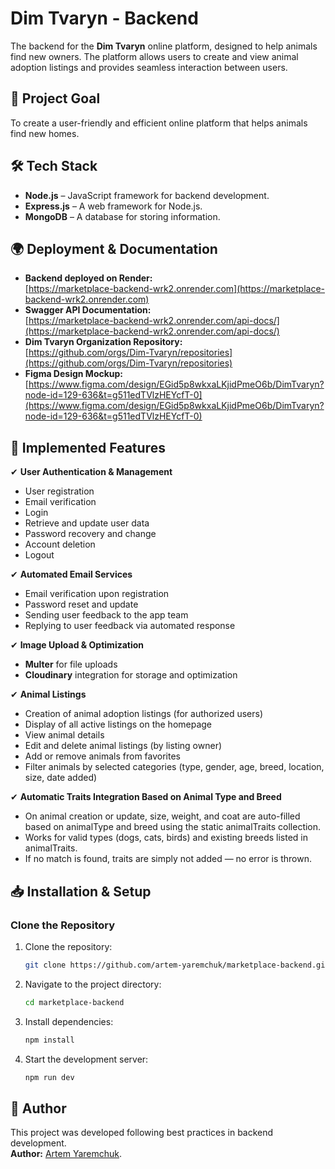 # Dim Tvaryn - Backend

The backend for the **Dim Tvaryn** online platform, designed to help animals find new owners. The platform allows users to create and view animal adoption listings and provides seamless interaction between users.

## 🚀 Project Goal

To create a user-friendly and efficient online platform that helps animals find new homes.

## 🛠 Tech Stack

- **Node.js** – JavaScript framework for backend development.  
- **Express.js** – A web framework for Node.js.  
- **MongoDB** – A database for storing information.  

## 🌍 Deployment & Documentation

- **Backend deployed on Render:**  
  [https://marketplace-backend-wrk2.onrender.com](https://marketplace-backend-wrk2.onrender.com)  
- **Swagger API Documentation:**  
  [https://marketplace-backend-wrk2.onrender.com/api-docs/](https://marketplace-backend-wrk2.onrender.com/api-docs/)  
- **Dim Tvaryn Organization Repository:**  
  [https://github.com/orgs/Dim-Tvaryn/repositories](https://github.com/orgs/Dim-Tvaryn/repositories)  
- **Figma Design Mockup:**  
  [https://www.figma.com/design/EGid5p8wkxaLKjidPmeO6b/DimTvaryn?node-id=129-636&t=g511edTVlzHEYcfT-0](https://www.figma.com/design/EGid5p8wkxaLKjidPmeO6b/DimTvaryn?node-id=129-636&t=g511edTVlzHEYcfT-0)  

## 📌 Implemented Features

✔ **User Authentication & Management**  
- User registration  
- Email verification  
- Login  
- Retrieve and update user data  
- Password recovery and change  
- Account deletion  
- Logout  

✔ **Automated Email Services**  
- Email verification upon registration  
- Password reset and update
- Sending user feedback to the app team
- Replying to user feedback via automated response

✔ **Image Upload & Optimization**  
- **Multer** for file uploads  
- **Cloudinary** integration for storage and optimization  

✔ **Animal Listings**  
- Creation of animal adoption listings (for authorized users)  
- Display of all active listings on the homepage
- View animal details
- Edit and delete animal listings (by listing owner)
- Add or remove animals from favorites
- Filter animals by selected categories (type, gender, age, breed, location, size, date added)

✔ **Automatic Traits Integration Based on Animal Type and Breed**
- On animal creation or update, size, weight, and coat are auto-filled based on animalType and breed using the static animalTraits collection.
- Works for valid types (dogs, cats, birds) and existing breeds listed in animalTraits.
- If no match is found, traits are simply not added — no error is thrown.
  
## 📥 Installation & Setup

### Clone the Repository

1. Clone the repository:

   ```bash
   git clone https://github.com/artem-yaremchuk/marketplace-backend.git

2. Navigate to the project directory:

   ```bash
   cd marketplace-backend

   ```

3. Install dependencies:

   ```bash
   npm install

   ```

4. Start the development server:
   ```bash
   npm run dev
   ```
## 👥 Author

This project was developed following best practices in backend development.  
**Author:** [Artem Yaremchuk](https://github.com/Artem-Yaremchuk).
